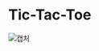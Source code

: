 # Tic-Tac-Toe

![캡처](https://user-images.githubusercontent.com/57929751/107191409-74c4e500-6a2f-11eb-903e-a639685dc9f6.PNG)
